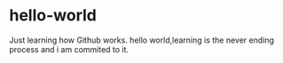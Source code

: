 # hello-world
Just learning how Github works.
hello world,learning is the never ending process and i am commited to it.
